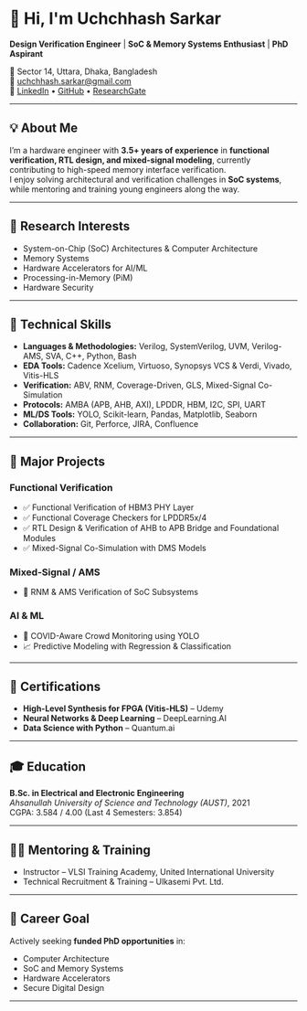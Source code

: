 # 👋 Hi, I'm Uchchhash Sarkar

**Design Verification Engineer** | **SoC & Memory Systems Enthusiast** | **PhD Aspirant**

📍 Sector 14, Uttara, Dhaka, Bangladesh  
📧 uchchhash.sarkar@gmail.com  
🔗 [LinkedIn](https://linkedin.com/in/uchchhash) • [GitHub](https://github.com/uchchhash) • [ResearchGate](https://www.researchgate.net/profile/Uchchhash_Sarkar)

---

## 💡 About Me

I’m a hardware engineer with **3.5+ years of experience** in **functional verification, RTL design, and mixed-signal modeling**, currently contributing to high-speed memory interface verification.  
I enjoy solving architectural and verification challenges in **SoC systems**, while mentoring and training young engineers along the way.

---

## 🔬 Research Interests

- System-on-Chip (SoC) Architectures & Computer Architecture
- Memory Systems
- Hardware Accelerators for AI/ML
- Processing-in-Memory (PiM)
- Hardware Security

---

## 🧠 Technical Skills

- **Languages & Methodologies:** Verilog, SystemVerilog, UVM, Verilog-AMS, SVA, C++, Python, Bash
- **EDA Tools:** Cadence Xcelium, Virtuoso, Synopsys VCS & Verdi, Vivado, Vitis-HLS
- **Verification:** ABV, RNM, Coverage-Driven, GLS, Mixed-Signal Co-Simulation
- **Protocols:** AMBA (APB, AHB, AXI), LPDDR, HBM, I2C, SPI, UART
- **ML/DS Tools:** YOLO, Scikit-learn, Pandas, Matplotlib, Seaborn
- **Collaboration:** Git, Perforce, JIRA, Confluence

---

## 🚀 Major Projects

### Functional Verification
- ✅ Functional Verification of HBM3 PHY Layer
- ✅ Functional Coverage Checkers for LPDDR5x/4
- ✅ RTL Design & Verification of AHB to APB Bridge and Foundational Modules
- ✅ Mixed-Signal Co-Simulation with DMS Models

### Mixed-Signal / AMS
- 🔄 RNM & AMS Verification of SoC Subsystems

### AI & ML
- 🤖 COVID-Aware Crowd Monitoring using YOLO
- 📈 Predictive Modeling with Regression & Classification

---

## 📄 Certifications

- **High-Level Synthesis for FPGA (Vitis-HLS)** – Udemy
- **Neural Networks & Deep Learning** – DeepLearning.AI
- **Data Science with Python** – Quantum.ai

---

## 🎓 Education

**B.Sc. in Electrical and Electronic Engineering**  
*Ahsanullah University of Science and Technology (AUST)*, 2021  
CGPA: 3.584 / 4.00 (Last 4 Semesters: 3.854)

---

## 🧑‍🏫 Mentoring & Training

- Instructor – VLSI Training Academy, United International University
- Technical Recruitment & Training – Ulkasemi Pvt. Ltd.

---

## 🎯 Career Goal

Actively seeking **funded PhD opportunities** in:
- Computer Architecture
- SoC and Memory Systems
- Hardware Accelerators
- Secure Digital Design

---

